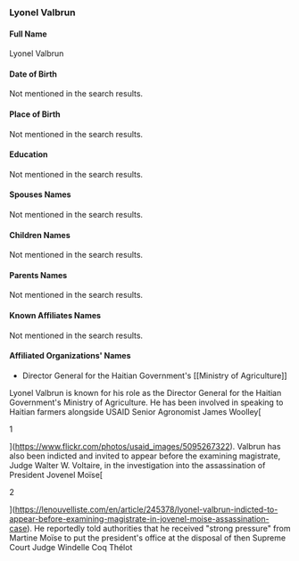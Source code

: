 ### Lyonel Valbrun

#### Full Name

Lyonel Valbrun

#### Date of Birth

Not mentioned in the search results.

#### Place of Birth

Not mentioned in the search results.

#### Education

Not mentioned in the search results.

#### Spouses Names

Not mentioned in the search results.

#### Children Names

Not mentioned in the search results.

#### Parents Names

Not mentioned in the search results.

#### Known Affiliates Names

Not mentioned in the search results.

#### Affiliated Organizations' Names

- Director General for the Haitian Government's [[Ministry of Agriculture]]

Lyonel Valbrun is known for his role as the Director General for the Haitian Government's Ministry of Agriculture. He has been involved in speaking to Haitian farmers alongside USAID Senior Agronomist James Woolley[

1



](https://www.flickr.com/photos/usaid_images/5095267322). Valbrun has also been indicted and invited to appear before the examining magistrate, Judge Walter W. Voltaire, in the investigation into the assassination of President Jovenel Moïse[

2



](https://lenouvelliste.com/en/article/245378/lyonel-valbrun-indicted-to-appear-before-examining-magistrate-in-jovenel-moise-assassination-case). He reportedly told authorities that he received "strong pressure" from Martine Moïse to put the president's office at the disposal of then Supreme Court Judge Windelle Coq Thélot
